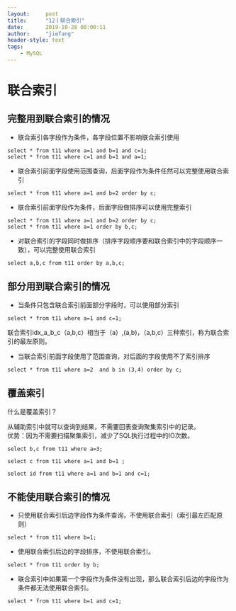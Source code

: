 ```yaml
---
layout:     post
title:      "12丨联合索引"
date:       2019-10-28 00:00:11
author:     "jiefang"
header-style: text
tags:
    - MySQL
---
```

# 联合索引
## 完整用到联合索引的情况
- 联合索引各字段作为条件，各字段位置不影响联合索引使用
```
select * from t11 where a=1 and b=1 and c=1;
select * from t11 where c=1 and b=1 and a=1;
```
- 联合索引前面字段使用范围查询，后面字段作为条件任然可以完整使用联合索引
```
select * from t11 where a=1 and b=2 order by c; 
```
- 联合索引前面字段作为条件，后面字段做排序可以使用完整索引
```
select * from t11 where a=1 and b=2 order by c;
select * from t11 where a=1 order by b,c;
```
- 对联合索引的字段同时做排序（排序字段顺序要和联合索引中的字段顺序一致），可以完整使用联合索引
```
select a,b,c from t11 order by a,b,c;
```

## 部分用到联合索引的情况
- 当条件只包含联合索引前面部分字段时，可以使用部分索引
```
select * from t11 where a=1 and c=1;
```
联合索引idx_a_b_c（a,b,c）相当于（a）,(a,b)，（a,b,c）三种索引，称为联合索引的最左原则。
- 当联合索引前面字段使用了范围查询，对后面的字段使用不了索引排序
```
select * from t11 where a=2  and b in (3,4) order by c;
```

## 覆盖索引
什么是覆盖索引？

从辅助索引中就可以查询到结果，不需要回表查询聚集索引中的记录。<br>
优势：因为不需要扫描聚集索引，减少了SQL执行过程中的IO次数。
```
select b,c from t11 where a=3;

select c from t11 where a=1 and b=1 ;

select id from t11 where a=1 and b=1 and c=1; 
```
## 不能使用联合索引的情况
- 只使用联合索引后边字段作为条件查询，不使用联合索引（索引最左匹配原则）
```
select * from t11 where b=1;
```
- 使用联合索引后边的字段排序，不使用联合索引。
```
select * from t11 order by b;
```
- 联合索引中如果第一个字段作为条件没有出现，那么联合索引后边的字段作为条件都无法使用联合索引。
```
select * from t11 where b=1 and c=1;
```
